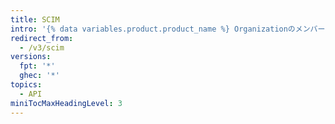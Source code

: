 ```yaml
---
title: SCIM
intro: '{% data variables.product.product_name %} Organizationのメンバーのアクセスを、SCIM APIを使って制御及び管理できます。'
redirect_from:
  - /v3/scim
versions:
  fpt: '*'
  ghec: '*'
topics:
  - API
miniTocMaxHeadingLevel: 3
---
```


<!--
  Operations are automatically generated. Markdown for this page is located in data/reusables/rest-reference/scim
-->
